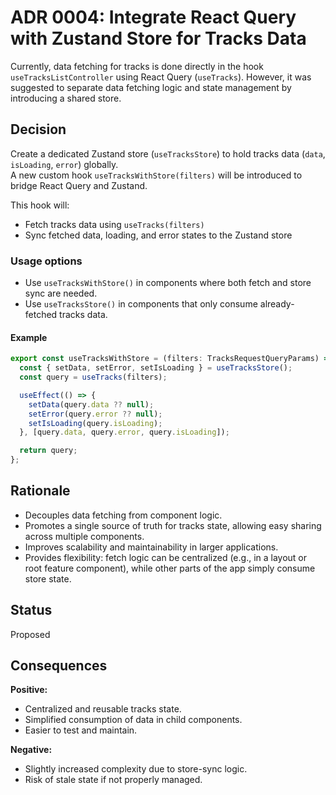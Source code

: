 # ADR 0004: Integrate React Query with Zustand Store for Tracks Data

Currently, data fetching for tracks is done directly in the hook `useTracksListController` using React Query (`useTracks`). However, it was suggested to separate data fetching logic and state management by introducing a shared store.

## Decision

Create a dedicated Zustand store (`useTracksStore`) to hold tracks data (`data`, `isLoading`, `error`) globally.  
A new custom hook `useTracksWithStore(filters)` will be introduced to bridge React Query and Zustand.

This hook will:

- Fetch tracks data using `useTracks(filters)`
- Sync fetched data, loading, and error states to the Zustand store

### Usage options

- Use `useTracksWithStore()` in components where both fetch and store sync are needed.
- Use `useTracksStore()` in components that only consume already-fetched tracks data.

#### Example

```ts
export const useTracksWithStore = (filters: TracksRequestQueryParams) => {
  const { setData, setError, setIsLoading } = useTracksStore();
  const query = useTracks(filters);

  useEffect(() => {
    setData(query.data ?? null);
    setError(query.error ?? null);
    setIsLoading(query.isLoading);
  }, [query.data, query.error, query.isLoading]);

  return query;
};
```

## Rationale

- Decouples data fetching from component logic.
- Promotes a single source of truth for tracks state, allowing easy sharing across multiple components.
- Improves scalability and maintainability in larger applications.
- Provides flexibility: fetch logic can be centralized (e.g., in a layout or root feature component), while other parts of the app simply consume store state.

## Status

Proposed

## Consequences

**Positive:**

- Centralized and reusable tracks state.
- Simplified consumption of data in child components.
- Easier to test and maintain.

**Negative:**

- Slightly increased complexity due to store-sync logic.
- Risk of stale state if not properly managed.